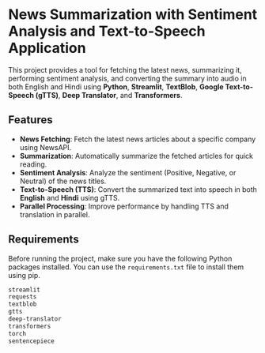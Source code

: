 # News Summarization with Sentiment Analysis and Text-to-Speech Application

This project provides a tool for fetching the latest news, summarizing it, performing sentiment analysis, and converting the summary into audio in both English and Hindi using **Python**, **Streamlit**, **TextBlob**, **Google Text-to-Speech (gTTS)**, **Deep Translator**, and **Transformers**.

## Features

- **News Fetching**: Fetch the latest news articles about a specific company using NewsAPI.
- **Summarization**: Automatically summarize the fetched articles for quick reading.
- **Sentiment Analysis**: Analyze the sentiment (Positive, Negative, or Neutral) of the news titles.
- **Text-to-Speech (TTS)**: Convert the summarized text into speech in both **English** and **Hindi** using gTTS.
- **Parallel Processing**: Improve performance by handling TTS and translation in parallel.

## Requirements

Before running the project, make sure you have the following Python packages installed. You can use the `requirements.txt` file to install them using pip.

```txt
streamlit
requests
textblob
gtts
deep-translator
transformers
torch
sentencepiece
